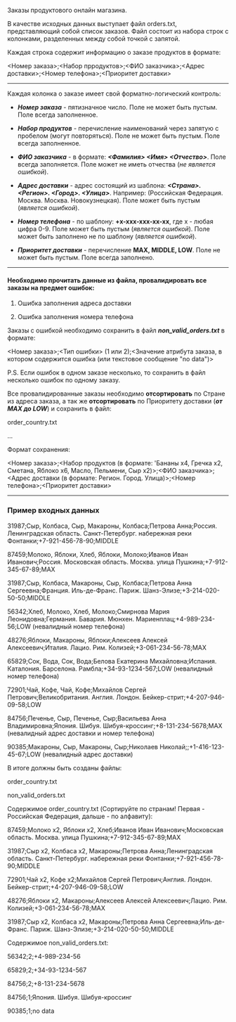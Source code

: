 Заказы продуктового онлайн магазина.

В качестве исходных данных выступает файл orders.txt, представляющий собой список заказов. Файл состоит из набора строк с колонками, разделенных между собой точкой с запятой.

Каждая строка содержит информацию о заказе продуктов в формате:

<Номер заказа>;<Набор прродуктов>;<ФИО заказчика>;<Адрес доставки>;<Номер телефона>;<Приоритет доставки>

---

Каждая колонка о заказе имеет свой форматно-логический контроль:

- ___Номер заказа___ - пятизначное число. Поле не может быть пустым. Поле всегда заполненное.

- ___Набор продуктов___ - перечисление наименований через запятую с пробелом (могут повторяться). Поле не может быть пустым. Поле всегда заполненное.

- ___ФИО заказчика___ - в формате: **_<Фамилия> <Имя> <Отчество>_**. Поле всегда заполняется. Поле может не иметь отчества (_не является ошибкой_).

- ___Адрес доставки___ - адрес состоящий из шаблона: ___<Страна>. <Регион>. <Город>. <Улица>___. Например: (Российская Федерация. Москва. Москва. Новокузнецкая). Поле может быть пустым (_является ошибкой_).

- ___Номер телефона___ - по шаблону: **+x-xxx-xxx-xx-xx**, где x - любая цифра 0-9. Поле может быть пустым (_является ошибкой_). Поле может быть заполнено не по шаблону (_является ошибкой_).

- ___Приоритет доставки___ - перечисление **MAX, MIDDLE, LOW**. Поле не может быть пустым. Поле всегда заполнено.

---


#### Необходимо прочитать данные из файла, провалидировать все заказы на предмет ошибок:

1. Ошибка заполнения адреса доставки

2. Ошибка заполнения номера телефона

Заказы с ошибкой необходимо сохранить в файл **_non_valid_orders.txt_** в формате:

<Номер заказа>;<Тип ошибки> (1 или 2);<Значение атрибута заказа, в котором содержится ошибка (или текстовое сообщение "no data")>

P.S. Если ошибок в одном заказе несколько, то сохранить в файл несколько ошибок по одному заказу.

Все провалидированные заказы необходимо **отсортировать** по Стране из адреса заказа, а так же **отсортировать** по Приоритету доставки (**_от MAX до LOW_**) и сохранить в файл:

order_country.txt

...

Формат сохранения:

<Номер заказа>;<Набор продуктов (в формате: 'Бананы x4, Гречка x2, Сметана, Яблоко x6, Масло, Пельмени, Сыр x2)>;<ФИО заказчика>;<Адрес доставки (в формате: Регион. Город. Улица)>;<Номер телефона>;<Приоритет доставки>

---


### Пример входных данных

31987;Сыр, Колбаса, Сыр, Макароны, Колбаса;Петрова Анна;Россия. Ленинградская область. Санкт-Петербург. набережная реки Фонтанки;+7-921-456-78-90;MIDDLE

87459;Молоко, Яблоки, Хлеб, Яблоки, Молоко;Иванов Иван Иванович;Россия. Московская область. Москва. улица Пушкина;+7-912-345-67-89;MAX

31987;Сыр, Колбаса, Макароны, Сыр, Колбаса;Петрова Анна Сергеевна;Франция. Иль-де-Франс. Париж. Шанз-Элизе;+3-214-020-50-50;MIDDLE

56342;Хлеб, Молоко, Хлеб, Молоко;Смирнова Мария Леонидовна;Германия. Бавария. Мюнхен. Мариенплац;+4-989-234-56;LOW (невалидный номер телефона)

48276;Яблоки, Макароны, Яблоки;Алексеев Алексей Алексеевич;Италия. Лацио. Рим. Колизей;+3-061-234-56-78;MAX

65829;Сок, Вода, Сок, Вода;Белова Екатерина Михайловна;Испания. Каталония. Барселона. Рамбла;+34-93-1234-567;LOW (невалидный номер телефона)

72901;Чай, Кофе, Чай, Кофе;Михайлов Сергей Петрович;Великобритания. Англия. Лондон. Бейкер-стрит;+4-207-946-09-58;LOW

84756;Печенье, Сыр, Печенье, Сыр;Васильева Анна Владимировна;Япония. Шибуя. Шибуя-кроссинг;+8-131-234-5678;MAX (невалидный адрес доставки и номер телефона)

90385;Макароны, Сыр, Макароны, Сыр;Николаев Николай;;+1-416-123-45-67;LOW (невалидный адрес доставки)

В итоге должны быть созданы файлы:

order_country.txt

non_valid_orders.txt

Содержимое order_country.txt (Сортируйте по странам! Первая - Российская Федерация, дальше - по алфавиту):

87459;Молоко x2, Яблоки x2, Хлеб;Иванов Иван Иванович;Московская область. Москва. улица Пушкина;+7-912-345-67-89;MAX

31987;Сыр x2, Колбаса x2, Макароны;Петрова Анна;Ленинградская область. Санкт-Петербург. набережная реки Фонтанки;+7-921-456-78-90;MIDDLE

72901;Чай x2, Кофе x2;Михайлов Сергей Петрович;Англия. Лондон. Бейкер-стрит;+4-207-946-09-58;LOW

48276;Яблоки x2, Макароны;Алексеев Алексей Алексеевич;Лацио. Рим. Колизей;+3-061-234-56-78;MAX

31987;Сыр x2, Колбаса x2, Макароны;Петрова Анна Сергеевна;Иль-де-Франс. Париж. Шанз-Элизе;+3-214-020-50-50;MIDDLE

Содержимое non_valid_orders.txt:

56342;2;+4-989-234-56

65829;2;+34-93-1234-567

84756;2;+8-131-234-5678

84756;1;Япония. Шибуя. Шибуя-кроссинг

90385;1;no data